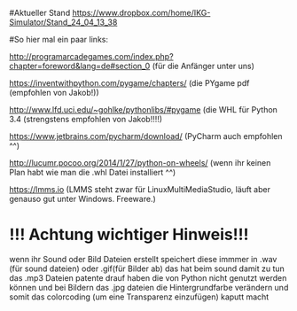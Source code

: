 #Aktueller Stand
https://www.dropbox.com/home/IKG-Simulator/Stand_24_04_13_38

#So hier mal ein paar links:

http://programarcadegames.com/index.php?chapter=foreword&lang=de#section_0 (für die Anfänger unter uns)

https://inventwithpython.com/pygame/chapters/ (die PYgame pdf (empfohlen von Jakob!))

http://www.lfd.uci.edu/~gohlke/pythonlibs/#pygame (die WHL für Python 3.4 (strengstens empfohlen von Jakob!!!!)

https://www.jetbrains.com/pycharm/download/ (PyCharm auch empfohlen ^^)

http://lucumr.pocoo.org/2014/1/27/python-on-wheels/ (wenn ihr keinen Plan habt wie man die .whl Datei installiert ^^)

https://lmms.io (LMMS steht zwar für LinuxMultiMediaStudio, läuft aber genauso gut unter Windows. Freeware.)

# !!! Achtung wichtiger Hinweis!!!
wenn ihr Sound oder Bild Dateien erstellt speichert diese immmer in .wav (für sound dateien) oder .gif(für Bilder ab)
das hat beim sound damit zu tun das .mp3 Dateien patente drauf haben die von Python nicht genutzt werden können
und bei Bildern das .jpg dateien die Hintergrundfarbe verändern und somit das colorcoding (um eine Transparenz einzufügen) kaputt macht
